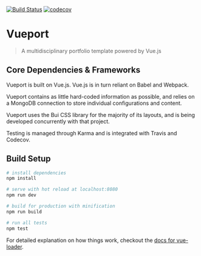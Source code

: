 [![Build Status](https://travis-ci.org/ndchristie/vueport.svg?branch=master)](https://travis-ci.org/ndchristie/vueport)
[![codecov](https://codecov.io/gh/ndchristie/vueport/branch/master/graph/badge.svg)](https://codecov.io/gh/ndchristie/vueport)

# Vueport

> A multidisciplinary portfolio template powered by Vue.js

## Core Dependencies & Frameworks

Vueport is built on Vue.js.  Vue.js is in turn reliant on Babel and Webpack.

Vueport contains as little hard-coded information as possible, and relies on a MongoDB connection to store individual configurations and content.

Vueport uses the Bui CSS library for the majority of its layouts, and is being developed concurrently with that project.

Testing is managed through Karma and is integrated with Travis and Codecov.

## Build Setup

``` bash
# install dependencies
npm install

# serve with hot reload at localhost:8080
npm run dev

# build for production with minification
npm run build

# run all tests
npm test
```

For detailed explanation on how things work, checkout the [docs for vue-loader](http://vuejs.github.io/vue-loader).
